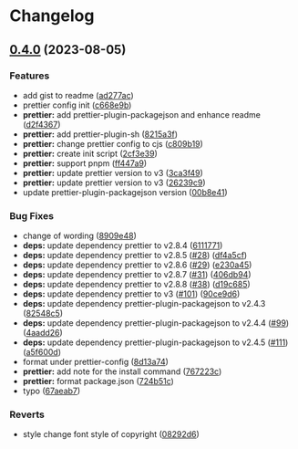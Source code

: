 # Changelog

## [0.4.0](https://github.com/nozomiishii/configs/compare/prettier-config-v0.3.3...prettier-config-v0.4.0) (2023-08-05)


### Features

* add gist to readme ([ad277ac](https://github.com/nozomiishii/configs/commit/ad277ac35820fc3955d9878add4aa5842ee17761))
* prettier config init ([c668e9b](https://github.com/nozomiishii/configs/commit/c668e9b2867c40dda147fce9648dccc77b9f927b))
* **prettier:** add prettier-plugin-packagejson and enhance readme ([d2f4367](https://github.com/nozomiishii/configs/commit/d2f43675d6563f90dd589a76127792d29f85dabd))
* **prettier:** add prettier-plugin-sh ([8215a3f](https://github.com/nozomiishii/configs/commit/8215a3f6f4baeb69e65b8444683125311ffd25f1))
* **prettier:** change prettier config to cjs ([c809b19](https://github.com/nozomiishii/configs/commit/c809b19ab85508242df749d3e4c4127b90cd567a))
* **prettier:** create init script ([2cf3e39](https://github.com/nozomiishii/configs/commit/2cf3e391407fe64e8eabe5976d7948b9c57ed1bb))
* **prettier:** support pnpm ([ff447a9](https://github.com/nozomiishii/configs/commit/ff447a9686847389f2c902919a01788e36317582))
* **prettier:** update prettier version to v3 ([3ca3f49](https://github.com/nozomiishii/configs/commit/3ca3f49e8418f0507084983740bab3596a9f6460))
* **prettier:** update prettier version to v3 ([26239c9](https://github.com/nozomiishii/configs/commit/26239c9361d60734a5a13f635c4161de80bffbaa))
* update prettier-plugin-packagejson version ([00b8e41](https://github.com/nozomiishii/configs/commit/00b8e4138cb2004adf500464a8cfd39c17572eda))


### Bug Fixes

* change of wording ([8909e48](https://github.com/nozomiishii/configs/commit/8909e4883b3c2eb7134a4894315697945d911851))
* **deps:** update dependency prettier to v2.8.4 ([6111771](https://github.com/nozomiishii/configs/commit/6111771dea048107fef47844b654a256272d0741))
* **deps:** update dependency prettier to v2.8.5 ([#28](https://github.com/nozomiishii/configs/issues/28)) ([df4a5cf](https://github.com/nozomiishii/configs/commit/df4a5cf964a29f80f58f7c6688058e95578986ca))
* **deps:** update dependency prettier to v2.8.6 ([#29](https://github.com/nozomiishii/configs/issues/29)) ([e230a45](https://github.com/nozomiishii/configs/commit/e230a450293b17ef020ee76c36ebbdab2738300d))
* **deps:** update dependency prettier to v2.8.7 ([#31](https://github.com/nozomiishii/configs/issues/31)) ([406db94](https://github.com/nozomiishii/configs/commit/406db9439d48952f193e73adadf07dd5be27e356))
* **deps:** update dependency prettier to v2.8.8 ([#38](https://github.com/nozomiishii/configs/issues/38)) ([d19c685](https://github.com/nozomiishii/configs/commit/d19c68538dbd243153f0e3662ce6dbc8c479b8b2))
* **deps:** update dependency prettier to v3 ([#101](https://github.com/nozomiishii/configs/issues/101)) ([90ce9d6](https://github.com/nozomiishii/configs/commit/90ce9d658c52a27d160ec0ca18a93e9aa6319515))
* **deps:** update dependency prettier-plugin-packagejson to v2.4.3 ([82548c5](https://github.com/nozomiishii/configs/commit/82548c5da571946356138e5f23ef977970b3abc7))
* **deps:** update dependency prettier-plugin-packagejson to v2.4.4 ([#99](https://github.com/nozomiishii/configs/issues/99)) ([4aadd26](https://github.com/nozomiishii/configs/commit/4aadd26247e169cc8d872293c0347fcc73bf504d))
* **deps:** update dependency prettier-plugin-packagejson to v2.4.5 ([#111](https://github.com/nozomiishii/configs/issues/111)) ([a5f600d](https://github.com/nozomiishii/configs/commit/a5f600d8a01a58b1e74d242515fd21a2449c3dcb))
* format under prettier-config ([8d13a74](https://github.com/nozomiishii/configs/commit/8d13a74e3f403cb846446f60d3f6e3abcdf4b6e1))
* **prettier:** add note for the install command ([767223c](https://github.com/nozomiishii/configs/commit/767223c96e499e4f94bb6092d8be8e470e48fad8))
* **prettier:** format package.json ([724b51c](https://github.com/nozomiishii/configs/commit/724b51c004b7f9bf05697e766ec2aae473eac6de))
* typo ([67aeab7](https://github.com/nozomiishii/configs/commit/67aeab7530a01db846853a5222e92f3ead78f9d6))


### Reverts

* style change font style of copyright ([08292d6](https://github.com/nozomiishii/configs/commit/08292d6664b58b38009600d57c450c68f2ac8333))
